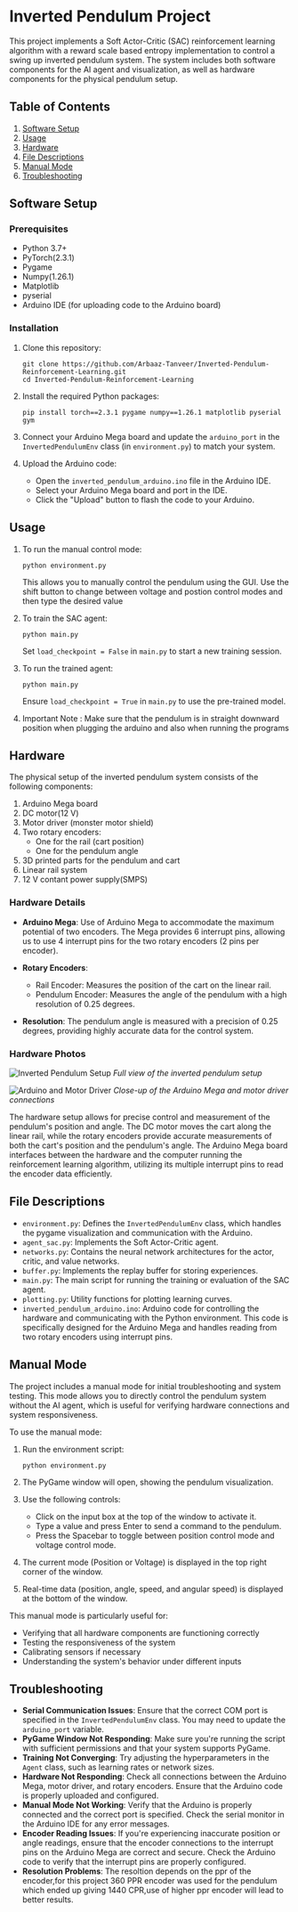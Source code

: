 # Inverted Pendulum Project

This project implements a Soft Actor-Critic (SAC) reinforcement learning algorithm with a reward scale based entropy implementation to control a swing up inverted pendulum system. The system includes both software components for the AI agent and visualization, as well as hardware components for the physical pendulum setup.

## Table of Contents
1. [Software Setup](#software-setup)
2. [Usage](#usage)
3. [Hardware](#hardware)
4. [File Descriptions](#file-descriptions)
5. [Manual Mode](#manual-mode)
6. [Troubleshooting](#troubleshooting)

## Software Setup

### Prerequisites
- Python 3.7+
- PyTorch(2.3.1)
- Pygame
- Numpy(1.26.1)
- Matplotlib
- pyserial
- Arduino IDE (for uploading code to the Arduino board)

### Installation
1. Clone this repository:
   ```
   git clone https://github.com/Arbaaz-Tanveer/Inverted-Pendulum-Reinforcement-Learning.git
   cd Inverted-Pendulum-Reinforcement-Learning
   ```

2. Install the required Python packages:
   ```
   pip install torch==2.3.1 pygame numpy==1.26.1 matplotlib pyserial gym 
   ```

3. Connect your Arduino Mega board and update the `arduino_port` in the `InvertedPendulumEnv` class (in `environment.py`) to match your system.

4. Upload the Arduino code:
   - Open the `inverted_pendulum_arduino.ino` file in the Arduino IDE.
   - Select your Arduino Mega board and port in the IDE.
   - Click the "Upload" button to flash the code to your Arduino.

## Usage

1. To run the manual control mode:
   ```
   python environment.py
   ```
   This allows you to manually control the pendulum using the GUI.
   Use the shift button to change between voltage and postion control modes and then type the desired value

2. To train the SAC agent:
   ```
   python main.py
   ```
   Set `load_checkpoint = False` in `main.py` to start a new training session.

3. To run the trained agent:
   ```
   python main.py
   ```
   Ensure `load_checkpoint = True` in `main.py` to use the pre-trained model.

4. Important Note : Make sure that the pendulum is in straight downward position when plugging the arduino and also when running the programs

## Hardware

The physical setup of the inverted pendulum system consists of the following components:

1. Arduino Mega board
2. DC motor(12 V)
3. Motor driver (monster motor shield)
4. Two rotary encoders:
   - One for the rail (cart position)
   - One for the pendulum angle
5. 3D printed parts for the pendulum and cart
6. Linear rail system
7. 12 V contant power supply(SMPS)

### Hardware Details

- **Arduino Mega**: Use of Arduino Mega to accommodate the maximum potential of two encoders. The Mega provides 6 interrupt pins, allowing us to use 4 interrupt pins for the two rotary encoders (2 pins per encoder).

- **Rotary Encoders**:
  - Rail Encoder: Measures the position of the cart on the linear rail.
  - Pendulum Encoder: Measures the angle of the pendulum with a high resolution of 0.25 degrees.

- **Resolution**: The pendulum angle is measured with a precision of 0.25 degrees, providing highly accurate data for the control system.

### Hardware Photos

![Inverted Pendulum Setup](images/hardware_overview.jpeg)
*Full view of the inverted pendulum setup*

![Arduino and Motor Driver](images/electronics_motor.jpeg)
*Close-up of the Arduino Mega and motor driver connections*


The hardware setup allows for precise control and measurement of the pendulum's position and angle. The DC motor moves the cart along the linear rail, while the rotary encoders provide accurate measurements of both the cart's position and the pendulum's angle. The Arduino Mega board interfaces between the hardware and the computer running the reinforcement learning algorithm, utilizing its multiple interrupt pins to read the encoder data efficiently.

## File Descriptions

- `environment.py`: Defines the `InvertedPendulumEnv` class, which handles the pygame visualization and communication with the Arduino.
- `agent_sac.py`: Implements the Soft Actor-Critic agent.
- `networks.py`: Contains the neural network architectures for the actor, critic, and value networks.
- `buffer.py`: Implements the replay buffer for storing experiences.
- `main.py`: The main script for running the training or evaluation of the SAC agent.
- `plotting.py`: Utility functions for plotting learning curves.
- `inverted_pendulum_arduino.ino`: Arduino code for controlling the hardware and communicating with the Python environment. This code is specifically designed for the Arduino Mega and handles reading from two rotary encoders using interrupt pins.

## Manual Mode

The project includes a manual mode for initial troubleshooting and system testing. This mode allows you to directly control the pendulum system without the AI agent, which is useful for verifying hardware connections and system responsiveness.

To use the manual mode:

1. Run the environment script:
   ```
   python environment.py
   ```

2. The PyGame window will open, showing the pendulum visualization.

3. Use the following controls:
   - Click on the input box at the top of the window to activate it.
   - Type a value and press Enter to send a command to the pendulum.
   - Press the Spacebar to toggle between position control mode and voltage control mode.

4. The current mode (Position or Voltage) is displayed in the top right corner of the window.

5. Real-time data (position, angle, speed, and angular speed) is displayed at the bottom of the window.

This manual mode is particularly useful for:
- Verifying that all hardware components are functioning correctly
- Testing the responsiveness of the system
- Calibrating sensors if necessary
- Understanding the system's behavior under different inputs

## Troubleshooting

- **Serial Communication Issues**: Ensure that the correct COM port is specified in the `InvertedPendulumEnv` class. You may need to update the `arduino_port` variable.
- **PyGame Window Not Responding**: Make sure you're running the script with sufficient permissions and that your system supports PyGame.
- **Training Not Converging**: Try adjusting the hyperparameters in the `Agent` class, such as learning rates or network sizes.
- **Hardware Not Responding**: Check all connections between the Arduino Mega, motor driver, and rotary encoders. Ensure that the Arduino code is properly uploaded and configured.
- **Manual Mode Not Working**: Verify that the Arduino is properly connected and the correct port is specified. Check the serial monitor in the Arduino IDE for any error messages.
- **Encoder Reading Issues**: If you're experiencing inaccurate position or angle readings, ensure that the encoder connections to the interrupt pins on the Arduino Mega are correct and secure. Check the Arduino code to verify that the interrupt pins are properly configured.
- **Resolution Problems**: The resoltion depends on the ppr of the encoder,for this project 360 PPR encoder was used for the pendulum which ended up giving 1440 CPR,use of higher ppr encoder will lead to better results.

